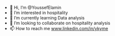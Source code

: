 - 👋 Hi, I’m @YoussefElamin
- 👀 I’m interested in hospitality
- 🌱 I’m currently learning Data analysis
- 💞️ I’m looking to collaborate on hospitality analysis
- 📫 How to reach me www.linkedin.com/in/ykyme



<!---
YoussefElamin/YoussefElamin is a ✨ special ✨ repository because its `README.md` (this file) appears on your GitHub profile.
You can click the Preview link to take a look at your changes.
--->
